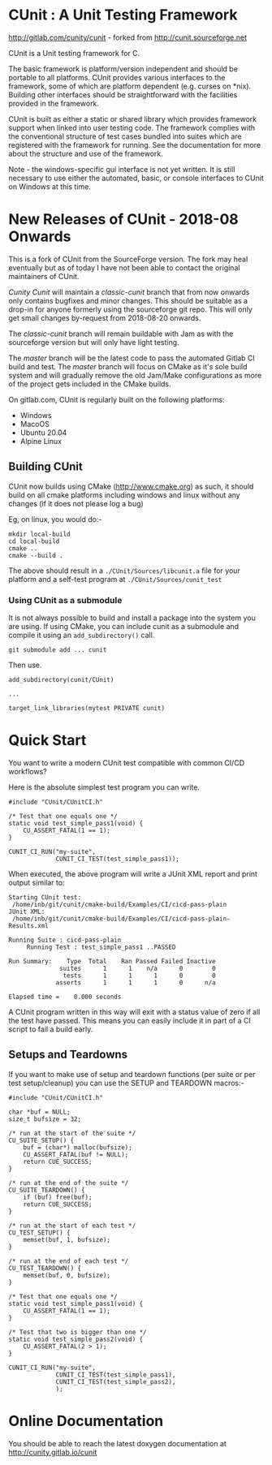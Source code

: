 
# CUnit : A Unit Testing Framework
			               
http://gitlab.com/cunity/cunit - forked from http://cunit.sourceforge.net

CUnit is a Unit testing framework for C.

The basic framework is platform/version independent and should be
portable to all platforms.  CUnit provides various interfaces to
the framework, some of which are platform dependent (e.g. curses on
*nix).  Building other interfaces should be straightforward with
the facilities provided in the framework.

CUnit is built as either a static or shared library which provides 
framework support when linked into user testing code.  The framework 
complies with the conventional structure of test cases bundled into 
suites which are registered with the framework for running.  See the
documentation for more about the structure and use of the framework.

Note - the windows-specific gui interface is not yet written.  It is
still necessary to use either the automated, basic, or console
interfaces to CUnit on Windows at this time.

# New Releases of CUnit - 2018-08 Onwards

This is a fork of CUnit from the SourceForge version. The fork may heal
eventually but as of today I have not been able to contact the original
maintainers of CUnit.

_Cunity Cunit_ will maintain a *classic-cunit* branch that from now onwards
only contains bugfixes and minor changes. This should be suitable as a 
drop-in for anyone formerly using the sourceforge git repo. This will only
get small changes by-request from 2018-08-20 onwards.

The _classic-cunit_ branch will remain buildable with Jam as with the
sourceforge version but will only have light testing.

The _master_ branch will be the latest code to pass the automated Gitlab
CI build and test.  The _master_ branch will focus on CMake as it's sole 
build system and will gradually remove the old Jam/Make configurations as
more of the project gets included in the CMake builds.

On gitlab.com, CUnit is regularly built on the following platforms:

  * Windows
  * MacoOS
  * Ubuntu 20.04
  * Alpine Linux

## Building CUnit

CUnit now builds using CMake (http://www.cmake.org) as such, it should build
on all cmake platforms including windows and linux without any changes (if 
it does not please log a bug)

Eg, on linux, you would do:-

```
mkdir local-build
cd local-build
cmake ..
cmake --build .
```

The above should result in a `./CUnit/Sources/libcunit.a` file for your platform
and a self-test program at `./CUnit/Sources/cunit_test`

### Using CUnit as a submodule

It is not always possible to build and install a package into the system you are using.
If using CMake, you can include cunit as a submodule and compile it using
an `add_subdirectory()` call.

```
git submodule add ... cunit
```
Then use.
```
add_subdirectory(cunit/CUnit)

...

target_link_libraries(mytest PRIVATE cunit)
```


# Quick Start

You want to write a modern CUnit test compatible with common CI/CD workflows?

Here is the absolute simplest test program you can write.


```
#include "CUnit/CUnitCI.h"

/* Test that one equals one */
static void test_simple_pass1(void) {
    CU_ASSERT_FATAL(1 == 1);
}

CUNIT_CI_RUN("my-suite",
             CUNIT_CI_TEST(test_simple_pass1));
```

When executed, the above program will write a JUnit XML report and
print output similar to:

```
Starting CUnit test:
 /home/inb/git/cunit/cmake-build/Examples/CI/cicd-pass-plain
JUnit XML:
 /home/inb/git/cunit/cmake-build/Examples/CI/cicd-pass-plain-Results.xml

Running Suite : cicd-pass-plain
     Running Test : test_simple_pass1 ..PASSED

Run Summary:    Type  Total    Ran Passed Failed Inactive
              suites      1      1    n/a      0        0
               tests      1      1      1      0        0
             asserts      1      1      1      0      n/a

Elapsed time =    0.000 seconds
```

A CUnit program written in this way will exit with a status value of zero if all the test have passed. This means you can easily include it in part of a CI script to fail a build early.

## Setups and Teardowns

If you want to make use of setup and teardown functions (per suite or per test setup/cleanup) you can use the
SETUP and TEARDOWN macros:-

```
#include "CUnit/CUnitCI.h"

char *buf = NULL;
size_t bufsize = 32;

/* run at the start of the suite */
CU_SUITE_SETUP() {
    buf = (char*) malloc(bufsize);
    CU_ASSERT_FATAL(buf != NULL);
    return CUE_SUCCESS;
}

/* run at the end of the suite */
CU_SUITE_TEARDOWN() {
    if (buf) free(buf);
    return CUE_SUCCESS;
}

/* run at the start of each test */
CU_TEST_SETUP() {
    memset(buf, 1, bufsize);
}

/* run at the end of each test */
CU_TEST_TEARDOWN() {
    memset(buf, 0, bufsize);
}

/* Test that one equals one */
static void test_simple_pass1(void) {
    CU_ASSERT_FATAL(1 == 1);
}

/* Test that two is bigger than one */
static void test_simple_pass2(void) {
    CU_ASSERT_FATAL(2 > 1);
}

CUNIT_CI_RUN("my-suite",
             CUNIT_CI_TEST(test_simple_pass1),
             CUNIT_CI_TEST(test_simple_pass2),
             );
```

# Online Documentation

You should be able to reach the latest doxygen documentation at http://cunity.gitlab.io/cunit 